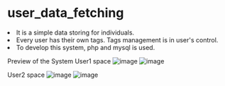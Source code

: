 # user_data_fetching

<li>It is a simple data storing for individuals. </li>
<li>Every user has their own tags. Tags management is in user's control. </li>
<li>To develop this system, php and mysql is used.</li>

Preview of the System
User1 space
![image](https://github.com/ishita3513/user_data_fetching/assets/85451704/7d0ba247-2cad-45d0-ac85-effcecfc022d)
![image](https://github.com/ishita3513/user_data_fetching/assets/85451704/d0840312-8472-42b8-a1fe-964fd6b3a8b4)

User2 space
![image](https://github.com/ishita3513/user_data_fetching/assets/85451704/e7701100-71a7-48fe-b8e5-2f80c8f2efa3)
![image](https://github.com/ishita3513/user_data_fetching/assets/85451704/17d1c608-3f9b-4977-8e2a-6295eabab29c)
